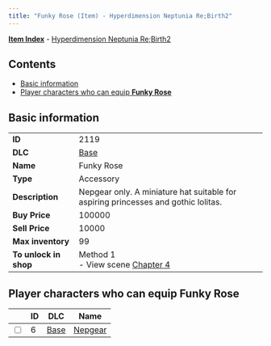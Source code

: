 ```yaml
---
title: "Funky Rose (Item) - Hyperdimension Neptunia Re;Birth2"
---
```


[**Item Index**](/neptunia/rb2/item/index.html) - [Hyperdimension Neptunia Re;Birth2](/neptunia/rb2)

## Contents

- [Basic information](#basic-information)
- [Player characters who can equip **Funky Rose**](#player-characters-who-can-equip-funky-rose)

## Basic information

|   |   |
| -- | -- |
| **ID** | 2119 |
| **DLC** | [Base](/neptunia/rb2/dlc/0-base.html) |
| **Name** | Funky Rose |
| **Type** | Accessory |
| **Description** | Nepgear only. A miniature hat suitable for aspiring princesses and gothic lolitas. |
| **Buy Price** | 100000 |
| **Sell Price** | 10000 |
| **Max inventory** | 99 |
| **To unlock in shop** | Method 1<br />- View scene [Chapter 4](/neptunia/rb2/scene/0-301-chapter-4.html) |

## Player characters who can equip **Funky Rose**

|    | ID | DLC | Name |
| -- | -- | --- | ---- |
| <input type="checkbox" id="rb2-player-0-6" class="trackbox" /> | 6 | [Base](/neptunia/rb2/dlc/0-base.html) | [Nepgear](/neptunia/rb2/player/0-6-nepgear.html) |